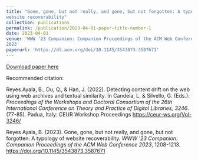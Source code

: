 ```yaml
---
title: "Gone, gone, but not really, and gone, but not forgotten: A typology of
website recoverability"
collection: publications
permalink: /publication/2023-04-01-paper-title-number-1
date: 2023-04-01
venue: 'WWW ’23 Companion: Companion Proceedings of the ACM Web Conference
2023'
paperurl: 'https://dl.acm.org/doi/10.1145/3543873.3587671'
---
```


[Download paper here](https://ceur-ws.org/Vol-3246/)

Recommended citation:  

Reyes Ayala, B., Du, Q., & Han, J. (2022). Detecting content drift on the web using web archives
and textual similarity. In Candela, L. & Silvello, G. (Eds.). _Proceedings of the Workshops and Doctoral
Consortium of the 26th International Conference on Theory and Practice of Digital Libraries, 3246_.
(77-85). Padua, Italy: CEUR Workshop Proceedings https://ceur-ws.org/Vol-3246/

Reyes Ayala, B. (2023). Gone, gone, but not really, and gone, but not forgotten: A typology of
website recoverability. _WWW ’23 Companion: Companion Proceedings of the ACM Web Conference
2023_, 1208-1213. https://doi.org/10.1145/3543873.3587671
